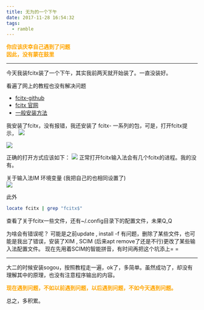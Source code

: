 ```yaml
---
title: 无为的一个下午
date: 2017-11-28 16:54:32
tags:
  - ramble
---
```


**<font color=orange>你应该庆幸自己遇到了问题</font>**  
**<font color=orange>因此，没有蒙在鼓里</font>**

--------

今天我装fcitx装了一个下午，其实我前两天就开始装了。一直没装好。

看遍了网上的教程也没有解决问题  
 - [fcitx-github](https://github.com/fcitx)  
 - [fcitx 官网](https://fcitx-im.org/wiki/Fcitx)
 - [一般安装方法](http://blog.csdn.net/striker_v/article/details/51914637)

我安装了fcitx，没有报错，我还安装了 fcitx- 一系列的包，可是，打开fcitx提示，
 ![](http://mitre.oss-cn-hangzhou.aliyuncs.com/blog_pic/fcitx-error-cx.png)  

 ![](http://mitre.oss-cn-hangzhou.aliyuncs.com/blog_pic/apt-cache-depends.png)

正确的打开方式应该如下：
 ![](http://mitre.oss-cn-hangzhou.aliyuncs.com/blog_pic/fcitx-dp.png)
正常打开fcitx输入法会有几个fcitx的进程。我的没有。


关于输入法IM 环境变量 (我把自己的也相同设置了)  
 ![](http://mitre.oss-cn-hangzhou.aliyuncs.com/blog_pic/2017.png)

 此外
 ```sh
locate fcitx | grep "fcitx$"
 ```
 查看了关于fcitx一些文件，还有~/.config目录下的配置文件，未果Q_Q

为啥会有错误呢？
可能是之前update , install -f  有问题，删除了某些文件，也可能是我出了错误，安装了XIM , SCIM (后来apt remove了还是不行)更改了某些输入法配置文件。
现在先用着SCIM的智能拼音，有时间再把这个坑添上= =

 ----

大二的时候安装sogou，按照教程走一遍，ok了，多简单。虽然成功了，却没有理解其中的原理，也没有注意程序输出的内容。

**<font color=orange>现在遇到问题，不如以前遇到问题，以后遇到问题，不如今天遇到问题。</font>**

总之，多积累。
